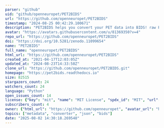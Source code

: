 ```yaml
---
parser: "github"
uid: "github/openneuropet/PET2BIDS"
url: "https://github.com/openneuropet/PET2BIDS"
timestamp: "2024-08-25 00:42:29.100671"
description: "PET2BIDS helps you convert your PET data into BIDS! raw PET scanner files (e.g. ecat, dicom) and additional side files like .e.g excel sheets -- paper @JOSS  https://doi.org/10.21105/joss.06067"
avatar: "https://avatars.githubusercontent.com/u/81369350?v=4"
repo_url: "https://github.com/openneuropet/PET2BIDS"
doi: "https://doi.org/10.5281/zenodo.11099654"
name: "PET2BIDS"
full_name: "openneuropet/PET2BIDS"
html_url: "https://github.com/openneuropet/PET2BIDS"
created_at: "2021-04-17T12:03:05Z"
updated_at: "2024-08-23T14:33:58Z"
clone_url: "https://github.com/openneuropet/PET2BIDS.git"
homepage: "https://pet2bids.readthedocs.io"
size: 82515
stargazers_count: 24
watchers_count: 24
language: "Python"
open_issues_count: 14
license: {"key": "mit", "name": "MIT License", "spdx_id": "MIT", "url": "https://api.github.com/licenses/mit", "node_id": "MDc6TGljZW5zZTEz"}
subscribers_count: 4
owner: {"html_url": "https://github.com/openneuropet", "avatar_url": "https://avatars.githubusercontent.com/u/81369350?v=4", "login": "openneuropet", "type": "Organization"}
topics: ["metadata", "converter", "json", "bids"]
date: "2025-08-02 14:30:18.269548"
---
```

